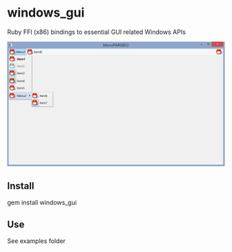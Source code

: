 # windows_gui

Ruby FFI (x86) bindings to essential GUI related Windows APIs

![Screenshot](./screenshot.png)

## Install

gem install windows_gui

## Use

See examples folder
